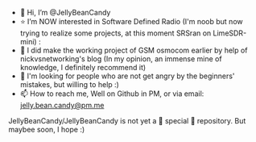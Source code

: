 - 👋 Hi, I’m @JellyBeanCandy
- :star: I’m NOW interested in Software Defined Radio (I'm noob but now trying to realize some projects, at this moment SRSran on LimeSDR-mini) : 
- 🌱 I did make the working project of GSM osmocom earlier by help of nickvsnetworking's blog (In my opinion, an immense mine of knowledge, I definitely recommend it)
- 💞️ I'm looking for people who are not get angry by the beginners' mistakes, but willing to help :)
- 📫 How to reach me, Well on Github in PM, or via email: jelly.bean.candy@pm.me

JellyBeanCandy/JellyBeanCandy is not yet a :poop: special :poop: repository. But maybee soon, I hope :) 

